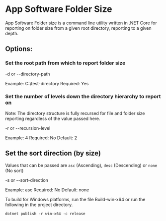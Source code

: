 # App Software Folder Size

App Software Folder size is a command line utility written in .NET Core for reporting on folder size from a given root directory, reporting to a given depth.

## Options:

### Set the root path from which to report folder size

-d or --directory-path 

Example: C:\test-directory
Required: Yes

### Set the number of levels down the directory hierarchy to report on

Note: The directory structure is fully recursed for file and folder size reporting regardless of the value passed here.

-r or --recursion-level 

Example: 4
Required: No
Default: 2

## Set the sort direction (by size)

Values that can be passed are `asc` (Ascending), `desc` (Descending) or `none` (No sort)

-s or --sort-direction

Example: asc
Required: No
Default: none

To build for Windows platforms, run the file Build-win-x64 or run the following in the project directory. 

	dotnet publish -r win-x64 -c release
